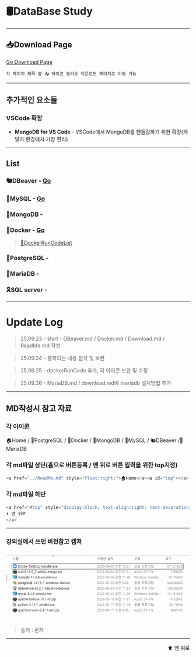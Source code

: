 <a id="top"></a>

# 🛢️DataBase Study

---

## 📥Download Page

[Go Download Page](/MD_File/Download.md)

`각 페이지 제목 옆 📥 아이콘 눌러도 다운로드 페이지로 이동 가능`

---

## 추가적인 요소들

### VSCode 확장
- **MongoDB for VS Code** - VSCode에서 MongoDB를 핸들링하기 위한 확장(개발자 환경에서 가장 편리)





---
## List

### 🐿️DBeaver - [Go](/MD_File/DBeaver.md)
### 🐬MySQL - [Go](/MD_File/MySQL.md)
### 🍃MongoDB - 
### 🐳Docker - [Go](/MD_File/Docker.md) 
>[📜DockerRunCodeList](/MD_File/DockerRunCd.md)
### 🐘PostgreSQL - 
### 🦦MariaDB - 
### 🎗️SQL server -

---

# Update Log
>25.09.23 - start -  DBeaver.md / Docker.md / Download.md / ReadMe.md 작성

>25.09.24 - 중복되는 내용 첨삭 및 보완

>25.09.25 - dockerRunCode 추가, 각 아이콘 보완 및 수정

>25.09.26 - MariaDB.md / download.md에 mariadb 설치방법 추가




---

## MD작성시 참고 자료

### 각 아이콘
🏠Home / 🐘PostgreSQL / 🐳Docker / 🍃MongoDB / 🐬MySQL / 🐿️DBeaver /🦦MariaDB

### 각 md파일 상단(홈으로 버튼등록 / 맨 위로 버튼 입력을 위한 top지정)
```java
<a href="../ReadMe.md" style="float:right;">🏠Home</a><a id="top"></a>
```

### 각 md파일 하단
```java
<a href="#top" style="display:block; text-align:right; text-decoration:none; font-size:14px;">
⬆️ 맨 위로
</a>
```

---

### 강의실에서 쓰던 버전참고 캡쳐

![alt text](image-1.png)
>출처 : 환자

---

<a href="#top" style="display:block; text-align:right; text-decoration:none; font-size:14px;">
⬆️ 맨 위로
</a>